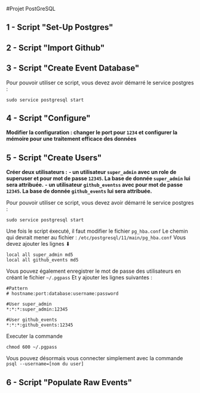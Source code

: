 #Projet PostGreSQL

## 1 - Script "Set-Up Postgres"

## 2 - Script "Import Github"

## 3 - Script "Create Event Database" 
Pour pouvoir utiliser ce script, vous devez avoir démarré le service postgres : 
```
sudo service postgresql start
```

## 4 - Script "Configure"

**Modifier la configuration : changer le port pour `1234` et configurer la mémoire pour une traitement efficace des données**

## 5 - Script "Create Users" 

**Créer deux utilisateurs :** 
**- un utilisateur `super_admin` avec un role de superuser et pour mot de passe `12345`. La base de donnée `super_admin` lui sera attribuée.** 
**- un utilisateur `github_eventss` avec pour mot de passe `12345`. La base de donnée `github_events` lui sera attribuée.**

Pour pouvoir utiliser ce script, vous devez avoir démarré le service postgres : 
```
sudo service postgresql start
```

Une fois le script éxecuté, il faut modifier le fichier `pg_hba.conf`
Le chemin qui devrait mener au fichier : `/etc/postgresql/11/main/pg_hba.conf`
Vous devez ajouter les lignes ⬇

```
local all super_admin md5 
local all github_events md5 
```

Vous pouvez également enregistrer le mot de passe des utilisateurs en créant le fichier `~/.pgpass`
Et y ajouter les lignes suivantes : 

```
#Pattern 
# hostname:port:database:username:password

#User super_admin
*:*:*:super_admin:12345

#User github_events
*:*:*:github_events:12345
```

Executer la commande 
```
chmod 600 ~/.pgpass
```

Vous pouvez désormais vous connecter simplement avec la commande `psql --username=[nom du user]`

## 6 - Script "Populate Raw Events"